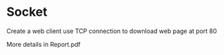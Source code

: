 <h1>Socket</h1>
<p>Create a web client use TCP connection to download web page at port 80</p>
<p>More details in Report.pdf</p>
